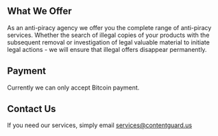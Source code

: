 ## What We Offer
As an anti-piracy agency we offer you the complete range of anti-piracy services. Whether the search of illegal copies of your products with the subsequent removal or investigation of legal valuable material to initiate legal actions - we will ensure that illegal offers disappear permanently.

## Payment
Currently we can only accept Bitcoin payment.

## Contact Us
If you need our services, simply email services@contentguard.us
